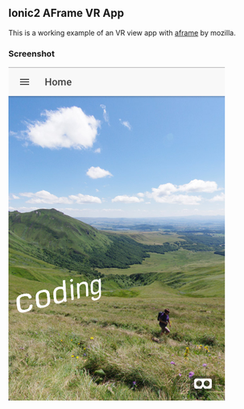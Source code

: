 ## Ionic2 AFrame VR App

This is a working example of an VR view app with [aframe](https://github.com/aframevr/aframe/) by mozilla.

### Screenshot
![Screenshot](screenshot.png?raw=true "Screenshot")
